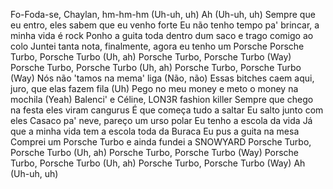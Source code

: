 Fo-Foda-se, Chaylan, hm-hm-hm
(Uh-uh, uh) Ah
(Uh-uh, uh)
Sempre que eu entro, eles sabem que eu venho forte
Eu não tenho tempo pa' brincar, a minha vida é rock
Ponho a guita toda dentro dum saco e trago comigo ao colo
Juntei tanta nota, finalmente, agora eu tenho um Porsche
Porsche Turbo, Porsche Turbo (Uh, ah)
Porsche Turbo, Porsche Turbo (Way)
Porsche Turbo, Porsche Turbo (Uh, ah)
Porsche Turbo, Porsche Turbo (Way)
Nós não 'tamos na mema' liga (Não, não)
Essas bitches caem aqui, juro, que elas fazem fila (Uh)
Pego no meu money e meto o money na mochila (Yeah)
Balenci' e Céline, LON3R fashion killer
Sempre que chego na festa eles viram cangurus
É que começa tudo a saltar
Eu salto junto com eles
Casaco pa' neve, pareço um urso polar
Eu tenho a escola da vida
Já que a minha vida tem a escola toda da Buraca
Eu pus a guita na mesa
Comprei um Porsche Turbo e ainda fundei a SNOWYARD
Porsche Turbo, Porsche Turbo (Uh, ah)
Porsche Turbo, Porsche Turbo (Way)
Porsche Turbo, Porsche Turbo (Uh, ah)
Porsche Turbo, Porsche Turbo (Way)
Ah
(Uh-uh, uh)
